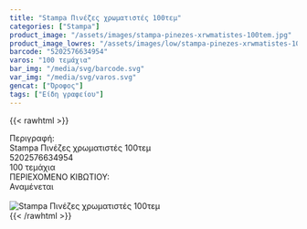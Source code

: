 ```yaml
---
title: "Stampa Πινέζες χρωματιστές 100τεμ"
categories: ["Stampa"]
product_image: "/assets/images/stampa-pinezes-xrwmatistes-100tem.jpg"
product_image_lowres: "/assets/images/low/stampa-pinezes-xrwmatistes-100tem.jpg"
barcode: "5202576634954"
varos: "100 τεμάχια"
bar_img: "/media/svg/barcode.svg"
var_img: "/media/svg/varos.svg"
gencat: ["Όροφος"]
tags: ["Είδη γραφείου"]
---
```

{{< rawhtml >}}

<div class="sload673"><div class="product"><div id="sistatika">Περιγραφή:</div><div class="alltext">Stampa Πινέζες χρωματιστές 100τεμ</div><div id="barcode"><div id="barimage1"></div><span id="bartext">5202576634954</span></div><div id="varos"><div id="temimg"></div><span id="varostext">100 τεμάχια</span></div><div id="kivotio">ΠΕΡΙΕΧΟΜΕΝΟ ΚΙΒΩΤΙΟΥ:<br>Αναμένεται</div><br><div class="pimg"><img alt="Stampa Πινέζες χρωματιστές 100τεμ" title="Stampa Πινέζες χρωματιστές 100τεμ" src="/assets/images/stampa-pinezes-xrwmatistes-100tem.jpg"></div></div></div>
{{< /rawhtml >}}


